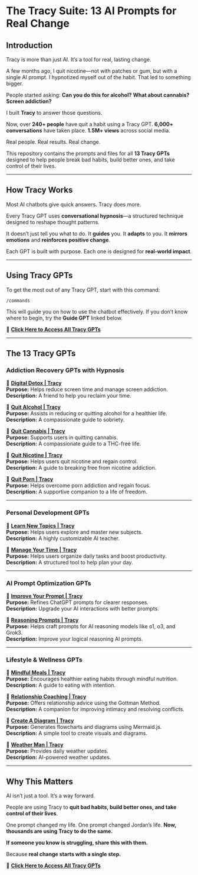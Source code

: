 # The Tracy Suite: 13 AI Prompts for Real Change  

## **Introduction**  
Tracy is more than just AI. It’s a tool for real, lasting change.  

A few months ago, I quit nicotine—not with patches or gum, but with a single AI prompt. I hypnotized myself out of the habit. That led to something bigger.  

People started asking: **Can you do this for alcohol?** **What about cannabis?** **Screen addiction?**  

I built **Tracy** to answer those questions.  

Now, over **240+ people** have quit a habit using a Tracy GPT. **6,000+ conversations** have taken place. **1.5M+ views** across social media.  

Real people. Real results. Real change.  

This repository contains the prompts and files for all **13 Tracy GPTs** designed to help people break bad habits, build better ones, and take control of their lives.  

---

## **How Tracy Works**  
Most AI chatbots give quick answers. Tracy does more.  

Every Tracy GPT uses **conversational hypnosis**—a structured technique designed to reshape thought patterns.  

It doesn’t just tell you what to do. It **guides** you. It **adapts** to you. It **mirrors emotions** and **reinforces positive change**.  

Each GPT is built with purpose. Each one is designed for **real-world impact**.  

---

## **Using Tracy GPTs**  
To get the most out of any Tracy GPT, start with this command:  

```
/commands
```
  
This will guide you on how to use the chatbot effectively. If you don’t know where to begin, try the **Guide GPT** linked below.  

🔗 **[Click Here to Access All Tracy GPTs](#)**  

---

## **The 13 Tracy GPTs**  

### **Addiction Recovery GPTs with Hypnosis**  

🔗 **[Digital Detox | Tracy](#)**  
**Purpose:** Helps reduce screen time and manage screen addiction.  
**Description:** A friend to help you reclaim your time.  

🔗 **[Quit Alcohol | Tracy](#)**  
**Purpose:** Assists in reducing or quitting alcohol for a healthier life.  
**Description:** A compassionate guide to sobriety.  

🔗 **[Quit Cannabis | Tracy](#)**  
**Purpose:** Supports users in quitting cannabis.  
**Description:** A compassionate guide to a THC-free life.  

🔗 **[Quit Nicotine | Tracy](#)**  
**Purpose:** Helps users quit nicotine and regain control.  
**Description:** A guide to breaking free from nicotine addiction.  

🔗 **[Quit Porn | Tracy](#)**  
**Purpose:** Helps overcome porn addiction and regain focus.  
**Description:** A supportive companion to a life of freedom.  

---

### **Personal Development GPTs**  

🔗 **[Learn New Topics | Tracy](#)**  
**Purpose:** Helps users explore and master new subjects.  
**Description:** A highly customizable AI teacher.  

🔗 **[Manage Your Time | Tracy](#)**  
**Purpose:** Helps users organize daily tasks and boost productivity.  
**Description:** A structured tool to help plan your day.  

---

### **AI Prompt Optimization GPTs**  

🔗 **[Improve Your Prompt | Tracy](#)**  
**Purpose:** Refines ChatGPT prompts for clearer responses.  
**Description:** Upgrade your AI interactions with better prompts.  

🔗 **[Reasoning Prompts | Tracy](#)**  
**Purpose:** Helps craft prompts for AI reasoning models like o1, o3, and Grok3.  
**Description:** Improve your logical reasoning AI prompts.  

---

### **Lifestyle & Wellness GPTs**  

🔗 **[Mindful Meals | Tracy](#)**  
**Purpose:** Encourages healthier eating habits through mindful nutrition.  
**Description:** A guide to eating with intention.  

🔗 **[Relationship Coaching | Tracy](#)**  
**Purpose:** Offers relationship advice using the Gottman Method.  
**Description:** A companion for improving intimacy and resolving conflicts.  

🔗 **[Create A Diagram | Tracy](#)**  
**Purpose:** Generates flowcharts and diagrams using Mermaid.js.  
**Description:** A simple tool to create visuals and diagrams.  

🔗 **[Weather Man | Tracy](#)**  
**Purpose:** Provides daily weather updates.  
**Description:** AI-powered weather updates.  

---

## **Why This Matters**  
AI isn’t just a tool. It’s a way forward.  

People are using Tracy to **quit bad habits, build better ones, and take control of their lives**.  

One prompt changed my life. One prompt changed Jordan’s life. **Now, thousands are using Tracy to do the same.**  

**If someone you know is struggling, share this with them.**  

Because **real change starts with a single step.**  

🔗 **[Click Here to Access All Tracy GPTs](#)**  

